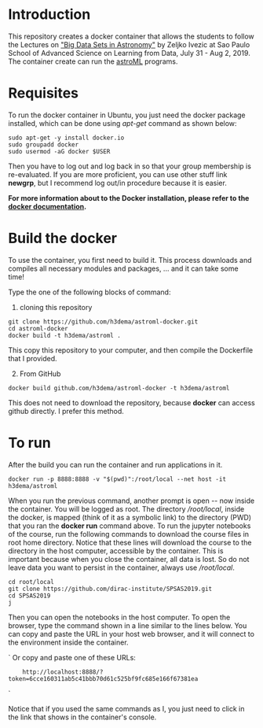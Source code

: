 # Introduction

This repository creates a docker container that allows the students to follow the Lectures on ["Big Data Sets in Astronomy"](https://github.com/dirac-institute/SPSAS2019) by Zeljko Ivezic at Sao Paulo School of Advanced Science on Learning from Data, July 31 - Aug 2, 2019.
The container create can run the [astroML](https://github.com/astroML) programs.


# Requisites

To run the docker container in Ubuntu, you just need the docker package installed, which can be done using _apt-get_ command as shown below:

```
sudo apt-get -y install docker.io
sudo groupadd docker
sudo usermod -aG docker $USER
```

Then you have to log out and log back in so that your group membership is re-evaluated. If you are more proficient, you can use other stuff link __newgrp__, but I recommend log out/in procedure because it is easier.

__For more information about to the Docker installation, please refer to the [docker documentation](https://docs.docker.com/install/).__


# Build the docker

To use the container, you first need to build it.
This process downloads and compiles all necessary modules and packages, ... and it can take some time!

Type the one of the following blocks of command:

1) cloning this repository

```
git clone https://github.com/h3dema/astroml-docker.git
cd astroml-docker
docker build -t h3dema/astroml .
```

This copy this repository to your computer, and then compile the Dockerfile that I provided.

2) From GitHub

```
docker build github.com/h3dema/astroml-docker -t h3dema/astroml
```

This does not need to download the repository, because __docker__ can access github directly. I prefer this method.


# To run

After the build you can run the container and run applications in it.

```
docker run -p 8888:8888 -v "$(pwd)":/root/local --net host -it h3dema/astroml
```

When you run the previous command, another prompt is open -- now inside the container.
You will be logged as root. The directory _/root/local_, inside the docker, is mapped (think of it as a symbolic link) to the directory (PWD) that you ran the __docker run__ command above.
To run the jupyter notebooks of the course, run the following commands to download the course files in root home directory.
Notice that these lines will download the course to the directory in the host computer, accessible by the container.
This is important because when you close the container, all data is lost.
So do not leave data you want to persist in the container, always use _/root/local_.

```
cd root/local
git clone https://github.com/dirac-institute/SPSAS2019.git
cd SPSAS2019
j
```

Then you can open the notebooks in the host computer.
To open the browser, type the command shown in a line similar to the lines below.
You can copy and paste the URL in your host web browser, and it will connect to the environment inside the container.

`
Or copy and paste one of these URLs:

        http://localhost:8888/?token=6cce160311ab5c41bbb70d61c525bf9fc685e166f67381ea
`

Notice that if you used the same commands as I, you just need to click in the link that shows in the container's console.
